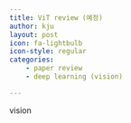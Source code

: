 ```yaml
---
title: ViT review (예정)
author: kju
layout: post
icon: fa-lightbulb
icon-style: regular
categories: 
    - paper review
    - deep learning (vision)

---
```

vision

<span class="image left"><img src="{{ 'assets/images/pic03.jpg' | relative_url }}" alt="" /></span>
